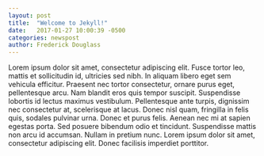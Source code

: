 ```yaml
---
layout: post
title:  "Welcome to Jekyll!"
date:   2017-01-27 10:00:39 -0500
categories: newspost
author: Frederick Douglass
---
```

Lorem ipsum dolor sit amet, consectetur adipiscing elit. Fusce tortor leo, mattis et sollicitudin id, ultricies sed nibh. In aliquam libero eget sem vehicula efficitur. Praesent nec tortor consectetur, ornare purus eget, pellentesque arcu. Nam blandit eros quis tempor suscipit. Suspendisse lobortis id lectus maximus vestibulum. Pellentesque ante turpis, dignissim nec consectetur at, scelerisque at lacus. Donec nisl quam, fringilla in felis quis, sodales pulvinar urna. Donec et purus felis. Aenean nec mi at sapien egestas porta. Sed posuere bibendum odio et tincidunt. Suspendisse mattis non arcu id accumsan. Nullam in pretium nunc. Lorem ipsum dolor sit amet, consectetur adipiscing elit. Donec facilisis imperdiet porttitor.
